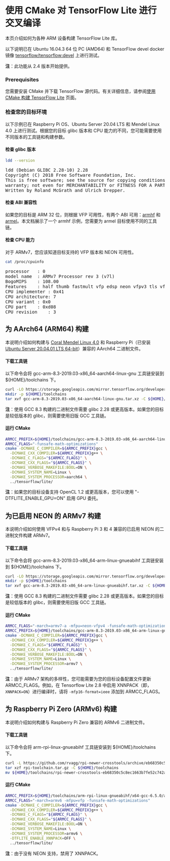 # 使用 CMake 对 TensorFlow Lite 进行交叉编译

本页介绍如何为各种 ARM 设备构建 TensorFlow Lite 库。

以下说明已在 Ubuntu 16.04.3 64 位 PC (AMD64) 和 TensorFlow devel docker 镜像 [tensorflow/tensorflow:devel](https://hub.docker.com/r/tensorflow/tensorflow/tags/) 上进行测试。

**注**：此功能从 2.4 版本开始提供。

### Prerequisites

您需要安装 CMake 并下载 TensorFlow 源代码。有关详细信息，请参阅[使用 CMake 构建 TensorFlow Lite](https://www.tensorflow.org/lite/guide/build_cmake) 页面。

### 检查您的目标环境

以下示例已在 Raspberry Pi OS、Ubuntu Server 20.04 LTS 和 Mendel Linux 4.0 上进行测试。根据您的目标 glibc 版本和 CPU 能力的不同，您可能需要使用不同版本的工具链和构建参数。

#### 检查 glibc 版本

```sh
ldd --version
```

<pre class="tfo-notebook-code-cell-output">ldd (Debian GLIBC 2.28-10) 2.28
Copyright (C) 2018 Free Software Foundation, Inc.
This is free software; see the source for copying conditions.  There is NO
warranty; not even for MERCHANTABILITY or FITNESS FOR A PARTICULAR PURPOSE.
Written by Roland McGrath and Ulrich Drepper.
</pre>

#### 检查 ABI 兼容性

如果您的目标是 ARM 32 位，则根据 VFP 可用性，有两个 ABI 可用：[armhf](https://wiki.debian.org/ArmHardFloatPort) 和 [armel](https://wiki.debian.org/ArmEabiPort)。本文档展示了一个 armhf 示例，您需要为 armel 目标使用不同的工具链。

#### 检查 CPU 能力

对于 ARMv7，您应该知道目标支持的 VFP 版本和 NEON 可用性。

```sh
cat /proc/cpuinfo
```

<pre class="tfo-notebook-code-cell-output">processor   : 0
model name  : ARMv7 Processor rev 3 (v7l)
BogoMIPS    : 108.00
Features    : half thumb fastmult vfp edsp neon vfpv3 tls vfpv4 idiva idivt vfpd32 lpae evtstrm crc32
CPU implementer : 0x41
CPU architecture: 7
CPU variant : 0x0
CPU part    : 0xd08
CPU revision    : 3
</pre>

## 为 AArch64 (ARM64) 构建

本说明介绍如何构建与 [Coral Mendel Linux 4.0](https://coral.ai/) 和 Raspberry Pi（已安装 [Ubuntu Server 20.04.01 LTS 64-bit](https://ubuntu.com/download/raspberry-pi)）兼容的 AArch64 二进制文件。

#### 下载工具链

以下命令会将 gcc-arm-8.3-2019.03-x86_64-aarch64-linux-gnu 工具链安装到 ${HOME}/toolchains 下。

```sh
curl -LO https://storage.googleapis.com/mirror.tensorflow.org/developer.arm.com/media/Files/downloads/gnu-a/8.3-2019.03/binrel/gcc-arm-8.3-2019.03-x86_64-aarch64-linux-gnu.tar.xz
mkdir -p ${HOME}/toolchains
tar xvf gcc-arm-8.3-2019.03-x86_64-aarch64-linux-gnu.tar.xz -C ${HOME}/toolchains
```

**注**：使用 GCC 8.3 构建的二进制文件需要 glibc 2.28 或更高版本。如果您的目标是较低版本的 glibc，则需要使用旧版 GCC 工具链。

#### 运行 CMake

```sh
ARMCC_PREFIX=${HOME}/toolchains/gcc-arm-8.3-2019.03-x86_64-aarch64-linux-gnu/bin/aarch64-linux-gnu-
ARMCC_FLAGS="-funsafe-math-optimizations"
cmake -DCMAKE_C_COMPILER=${ARMCC_PREFIX}gcc \
  -DCMAKE_CXX_COMPILER=${ARMCC_PREFIX}g++ \
  -DCMAKE_C_FLAGS="${ARMCC_FLAGS}" \
  -DCMAKE_CXX_FLAGS="${ARMCC_FLAGS}" \
  -DCMAKE_VERBOSE_MAKEFILE:BOOL=ON \
  -DCMAKE_SYSTEM_NAME=Linux \
  -DCMAKE_SYSTEM_PROCESSOR=aarch64 \
  ../tensorflow/lite/
```

**注**：如果您的目标设备支持 OpenCL 1.2 或更高版本，您可以使用 "-DTFLITE_ENABLE_GPU=ON" 启用 GPU 委托。

## 为已启用 NEON 的 ARMv7 构建

本说明介绍如何使用 VFPv4 和与 Raspberry Pi 3 和 4 兼容的已启用 NEON 的二进制文件构建 ARMv7。

#### 下载工具链

以下命令会将 gcc-arm-8.3-2019.03-x86_64-arm-linux-gnueabihf 工具链安装到 ${HOME}/toolchains 下。

```sh
curl -LO https://storage.googleapis.com/mirror.tensorflow.org/developer.arm.com/media/Files/downloads/gnu-a/8.3-2019.03/binrel/gcc-arm-8.3-2019.03-x86_64-arm-linux-gnueabihf.tar.xz
mkdir -p ${HOME}/toolchains
tar xvf gcc-arm-8.3-2019.03-x86_64-arm-linux-gnueabihf.tar.xz -C ${HOME}/toolchains
```

**注**：使用 GCC 8.3 构建的二进制文件需要 glibc 2.28 或更高版本。如果您的目标是较低版本的 glibc，则需要使用旧版 GCC 工具链。

#### 运行 CMake

```sh
ARMCC_FLAGS="-march=armv7-a -mfpu=neon-vfpv4 -funsafe-math-optimizations -mfp16-format=ieee"
ARMCC_PREFIX=${HOME}/toolchains/gcc-arm-8.3-2019.03-x86_64-arm-linux-gnueabihf/bin/arm-linux-gnueabihf-
cmake -DCMAKE_C_COMPILER=${ARMCC_PREFIX}gcc \
  -DCMAKE_CXX_COMPILER=${ARMCC_PREFIX}g++ \
  -DCMAKE_C_FLAGS="${ARMCC_FLAGS}" \
  -DCMAKE_CXX_FLAGS="${ARMCC_FLAGS}" \
  -DCMAKE_VERBOSE_MAKEFILE:BOOL=ON \
  -DCMAKE_SYSTEM_NAME=Linux \
  -DCMAKE_SYSTEM_PROCESSOR=armv7 \
  ../tensorflow/lite/
```

**注**：由于 ARMv7 架构的多样性，您可能需要为您的目标设备配置文件更新 ARMCC_FLAGS。例如，在 Tensorflow Lite 2.8 中启用 XNNPACK（即，`XNNPACK=ON`）进行编译时，请将 `-mfp16-format=ieee` 添加到 ARMCC_FLAGS。

## 为 Raspberry Pi Zero (ARMv6) 构建

本说明介绍如何构建与 Raspberry Pi Zero 兼容的 ARMv6 二进制文件。

#### 下载工具链

以下命令会将 arm-rpi-linux-gnueabihf 工具链安装到 ${HOME}/toolchains 下。

```sh
curl -L https://github.com/rvagg/rpi-newer-crosstools/archive/eb68350c5c8ec1663b7fe52c742ac4271e3217c5.tar.gz -o rpi-toolchain.tar.gz
tar xzf rpi-toolchain.tar.gz -C ${HOME}/toolchains
mv ${HOME}/toolchains/rpi-newer-crosstools-eb68350c5c8ec1663b7fe52c742ac4271e3217c5 ${HOME}/toolchains/arm-rpi-linux-gnueabihf
```

#### 运行 CMake

```sh
ARMCC_PREFIX=${HOME}/toolchains/arm-rpi-linux-gnueabihf/x64-gcc-6.5.0/arm-rpi-linux-gnueabihf/bin/arm-rpi-linux-gnueabihf-
ARMCC_FLAGS="-march=armv6 -mfpu=vfp -funsafe-math-optimizations"
cmake -DCMAKE_C_COMPILER=${ARMCC_PREFIX}gcc \
  -DCMAKE_CXX_COMPILER=${ARMCC_PREFIX}g++ \
  -DCMAKE_C_FLAGS="${ARMCC_FLAGS}" \
  -DCMAKE_CXX_FLAGS="${ARMCC_FLAGS}" \
  -DCMAKE_VERBOSE_MAKEFILE:BOOL=ON \
  -DCMAKE_SYSTEM_NAME=Linux \
  -DCMAKE_SYSTEM_PROCESSOR=armv6 \
  -DTFLITE_ENABLE_XNNPACK=OFF \
  ../tensorflow/lite/
```

**注**：由于没有 NEON 支持，禁用了 XNNPACK。
